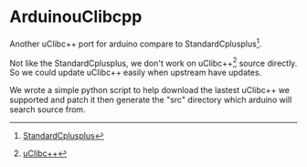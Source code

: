 # ArduinouClibcpp

Another uClibc++ port for arduino compare to StandardCplusplus[^1].

Not like the StandardCplusplus, we don't work on uClibc++[^2] source directly. So we could update uClibc++ easily when upstream have updates.

We wrote a simple python script to help download the lastest uClibc++ we supported and patch it then generate the "src" directory which arduino will search source from.

[^1]: [StandardCplusplus](https://github.com/maniacbug/StandardCplusplus)
[^2]: [uClibc++](https://git.uclibc.org/uClibc++)